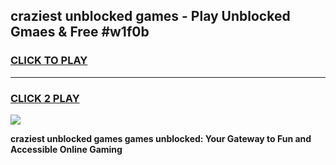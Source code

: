 
## craziest unblocked games - Play Unblocked Gmaes & Free #w1f0b
<h3>
<a href="https://news.freeplayer.one?title=craziest_unblocked_games&ref=26F">CLICK TO PLAY</a></h3>
<hr>

<h3>
<a href="https://news.freeplayer.one?title=craziest_unblocked_games&ref=26F">CLICK 2 PLAY</a>
  
</h3>

<a href="https://news.freeplayer.one?title=craziest_unblocked_games&ref=26F/"><img src="https://clearcache.store/games.png"></a>


**craziest unblocked games games unblocked: Your Gateway to Fun and Accessible Online Gaming**
